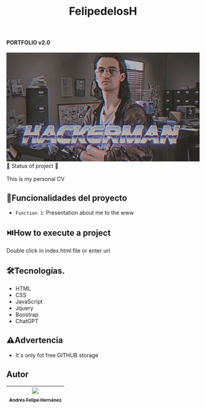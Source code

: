 <h1 align="center">FelipedelosH</h1>
<br>
<h4>PORTFOLIO v2.0</h4>

![Banner](assets\img\banner\hackerman.jpg)
:construction: Status of project :construction:
<br><br>
This is my personal CV

## :hammer:Funcionalidades del proyecto

- `Function 1`: Presentation about me to the www<br>


## :play_or_pause_button:How to execute a project

Double click in index.html file or enter url

## :hammer_and_wrench:Tecnologías.

- HTML
- CSS
- JavaScript
- Jquery
- Boostrap
- ChatGPT

## :warning:Advertencia

- It´s only fot free GITHUB storage

## Autor

| [<img src="https://avatars.githubusercontent.com/u/38327255?v=4" width=115><br><sub>Andrés Felipe Hernánez</sub>](https://github.com/camilafernanda)|
| :---: |